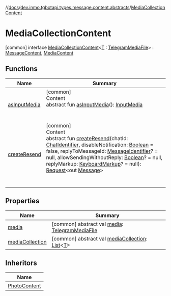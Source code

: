 //[docs](../../../index.md)/[dev.inmo.tgbotapi.types.message.content.abstracts](../index.md)/[MediaCollectionContent](index.md)



# MediaCollectionContent  
 [common] interface [MediaCollectionContent](index.md)<[T](index.md) : [TelegramMediaFile](../../dev.inmo.tgbotapi.types.files.abstracts/-telegram-media-file/index.md)> : [MessageContent](../-message-content/index.md), [MediaContent](../-media-content/index.md)   


## Functions  
  
|  Name |  Summary | 
|---|---|
| <a name="dev.inmo.tgbotapi.types.message.content.abstracts/MediaContent/asInputMedia/#/PointingToDeclaration/"></a>[asInputMedia](../-media-content/as-input-media.md)| <a name="dev.inmo.tgbotapi.types.message.content.abstracts/MediaContent/asInputMedia/#/PointingToDeclaration/"></a>[common]  <br>Content  <br>abstract fun [asInputMedia](../-media-content/as-input-media.md)(): [InputMedia](../../dev.inmo.tgbotapi.types.InputMedia/-input-media/index.md)  <br><br><br>|
| <a name="dev.inmo.tgbotapi.types.message.content.abstracts/ResendableContent/createResend/#dev.inmo.tgbotapi.types.ChatIdentifier#kotlin.Boolean#kotlin.Long?#kotlin.Boolean?#dev.inmo.tgbotapi.types.buttons.KeyboardMarkup?/PointingToDeclaration/"></a>[createResend](../-resendable-content/create-resend.md)| <a name="dev.inmo.tgbotapi.types.message.content.abstracts/ResendableContent/createResend/#dev.inmo.tgbotapi.types.ChatIdentifier#kotlin.Boolean#kotlin.Long?#kotlin.Boolean?#dev.inmo.tgbotapi.types.buttons.KeyboardMarkup?/PointingToDeclaration/"></a>[common]  <br>Content  <br>abstract fun [createResend](../-resendable-content/create-resend.md)(chatId: [ChatIdentifier](../../dev.inmo.tgbotapi.types/-chat-identifier/index.md), disableNotification: [Boolean](https://kotlinlang.org/api/latest/jvm/stdlib/kotlin/-boolean/index.html) = false, replyToMessageId: [MessageIdentifier](../../dev.inmo.tgbotapi.types/index.md#%5Bdev.inmo.tgbotapi.types%2FMessageIdentifier%2F%2F%2FPointingToDeclaration%2F%5D%2FClasslikes%2F625018081)? = null, allowSendingWithoutReply: [Boolean](https://kotlinlang.org/api/latest/jvm/stdlib/kotlin/-boolean/index.html)? = null, replyMarkup: [KeyboardMarkup](../../dev.inmo.tgbotapi.types.buttons/-keyboard-markup/index.md)? = null): [Request](../../dev.inmo.tgbotapi.requests.abstracts/-request/index.md)<out [Message](../../dev.inmo.tgbotapi.types.message.abstracts/-message/index.md)>  <br><br><br>|


## Properties  
  
|  Name |  Summary | 
|---|---|
| <a name="dev.inmo.tgbotapi.types.message.content.abstracts/MediaCollectionContent/media/#/PointingToDeclaration/"></a>[media](index.md#%5Bdev.inmo.tgbotapi.types.message.content.abstracts%2FMediaCollectionContent%2Fmedia%2F%23%2FPointingToDeclaration%2F%5D%2FProperties%2F625018081)| <a name="dev.inmo.tgbotapi.types.message.content.abstracts/MediaCollectionContent/media/#/PointingToDeclaration/"></a> [common] abstract val [media](index.md#%5Bdev.inmo.tgbotapi.types.message.content.abstracts%2FMediaCollectionContent%2Fmedia%2F%23%2FPointingToDeclaration%2F%5D%2FProperties%2F625018081): [TelegramMediaFile](../../dev.inmo.tgbotapi.types.files.abstracts/-telegram-media-file/index.md)   <br>|
| <a name="dev.inmo.tgbotapi.types.message.content.abstracts/MediaCollectionContent/mediaCollection/#/PointingToDeclaration/"></a>[mediaCollection](media-collection.md)| <a name="dev.inmo.tgbotapi.types.message.content.abstracts/MediaCollectionContent/mediaCollection/#/PointingToDeclaration/"></a> [common] abstract val [mediaCollection](media-collection.md): [List](https://kotlinlang.org/api/latest/jvm/stdlib/kotlin.collections/-list/index.html)<[T](index.md)>   <br>|


## Inheritors  
  
|  Name | 
|---|
| <a name="dev.inmo.tgbotapi.types.message.content.media/PhotoContent///PointingToDeclaration/"></a>[PhotoContent](../../dev.inmo.tgbotapi.types.message.content.media/-photo-content/index.md)|

